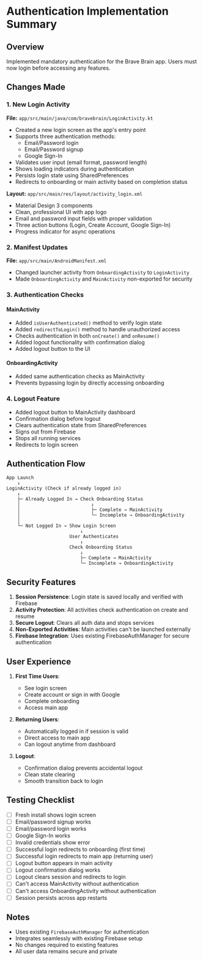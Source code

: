 # Authentication Implementation Summary

## Overview
Implemented mandatory authentication for the Brave Brain app. Users must now login before accessing any features.

## Changes Made

### 1. New Login Activity
**File:** `app/src/main/java/com/bravebrain/LoginActivity.kt`
- Created a new login screen as the app's entry point
- Supports three authentication methods:
  - Email/Password login
  - Email/Password signup
  - Google Sign-In
- Validates user input (email format, password length)
- Shows loading indicators during authentication
- Persists login state using SharedPreferences
- Redirects to onboarding or main activity based on completion status

**Layout:** `app/src/main/res/layout/activity_login.xml`
- Material Design 3 components
- Clean, professional UI with app logo
- Email and password input fields with proper validation
- Three action buttons (Login, Create Account, Google Sign-In)
- Progress indicator for async operations

### 2. Manifest Updates
**File:** `app/src/main/AndroidManifest.xml`
- Changed launcher activity from `OnboardingActivity` to `LoginActivity`
- Made `OnboardingActivity` and `MainActivity` non-exported for security

### 3. Authentication Checks

#### MainActivity
- Added `isUserAuthenticated()` method to verify login state
- Added `redirectToLogin()` method to handle unauthorized access
- Checks authentication in both `onCreate()` and `onResume()`
- Added logout functionality with confirmation dialog
- Added logout button to the UI

#### OnboardingActivity
- Added same authentication checks as MainActivity
- Prevents bypassing login by directly accessing onboarding

### 4. Logout Feature
- Added logout button to MainActivity dashboard
- Confirmation dialog before logout
- Clears authentication state from SharedPreferences
- Signs out from Firebase
- Stops all running services
- Redirects to login screen

## Authentication Flow

```
App Launch
    ↓
LoginActivity (Check if already logged in)
    ↓
    ├─ Already Logged In → Check Onboarding Status
    │                          ↓
    │                          ├─ Complete → MainActivity
    │                          └─ Incomplete → OnboardingActivity
    │
    └─ Not Logged In → Show Login Screen
                           ↓
                       User Authenticates
                           ↓
                       Check Onboarding Status
                           ↓
                           ├─ Complete → MainActivity
                           └─ Incomplete → OnboardingActivity
```

## Security Features

1. **Session Persistence**: Login state is saved locally and verified with Firebase
2. **Activity Protection**: All activities check authentication on create and resume
3. **Secure Logout**: Clears all auth data and stops services
4. **Non-Exported Activities**: Main activities can't be launched externally
5. **Firebase Integration**: Uses existing FirebaseAuthManager for secure authentication

## User Experience

1. **First Time Users**:
   - See login screen
   - Create account or sign in with Google
   - Complete onboarding
   - Access main app

2. **Returning Users**:
   - Automatically logged in if session is valid
   - Direct access to main app
   - Can logout anytime from dashboard

3. **Logout**:
   - Confirmation dialog prevents accidental logout
   - Clean state clearing
   - Smooth transition back to login

## Testing Checklist

- [ ] Fresh install shows login screen
- [ ] Email/password signup works
- [ ] Email/password login works
- [ ] Google Sign-In works
- [ ] Invalid credentials show error
- [ ] Successful login redirects to onboarding (first time)
- [ ] Successful login redirects to main app (returning user)
- [ ] Logout button appears in main activity
- [ ] Logout confirmation dialog works
- [ ] Logout clears session and redirects to login
- [ ] Can't access MainActivity without authentication
- [ ] Can't access OnboardingActivity without authentication
- [ ] Session persists across app restarts

## Notes

- Uses existing `FirebaseAuthManager` for authentication
- Integrates seamlessly with existing Firebase setup
- No changes required to existing features
- All user data remains secure and private
